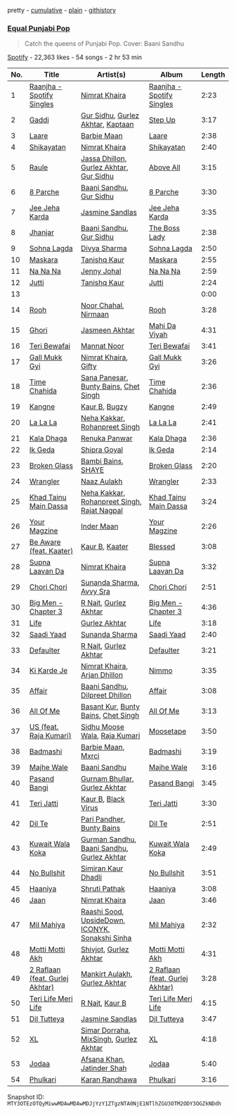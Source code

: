 pretty - [cumulative](/playlists/cumulative/37i9dQZF1DWSElo6PPUdZk.md) - [plain](/playlists/plain/37i9dQZF1DWSElo6PPUdZk) - [githistory](https://github.githistory.xyz/mackorone/spotify-playlist-archive/blob/main/playlists/plain/37i9dQZF1DWSElo6PPUdZk)

### [Equal Punjabi Pop](https://open.spotify.com/playlist/37i9dQZF1DWSElo6PPUdZk)

> Catch the queens of Punjabi Pop\. Cover: Baani Sandhu

[Spotify](https://open.spotify.com/user/spotify) - 22,363 likes - 54 songs - 2 hr 53 min

| No. | Title | Artist(s) | Album | Length |
|---|---|---|---|---|
| 1 | [Raanjha \- Spotify Singles](https://open.spotify.com/track/2Xi2rN0Awghch9seTfDmge) | [Nimrat Khaira](https://open.spotify.com/artist/0ea0y5ZxnN5TbEDzNtx5Fk) | [Raanjha \- Spotify Singles](https://open.spotify.com/album/644jvb8ZYS8ySgtUrXM8T0) | 2:23 |
| 2 | [Gaddi](https://open.spotify.com/track/408tsYRN9p77OQvpWouhWj) | [Gur Sidhu](https://open.spotify.com/artist/0QntOArZgiNHoemAzwJPu5), [Gurlez Akhtar](https://open.spotify.com/artist/55kkrbuMkdzPGD7YGA6xrJ), [Kaptaan](https://open.spotify.com/artist/0F4kRjMBP6NrjpEBEoL0Xb) | [Step Up](https://open.spotify.com/album/3r4E0LF4sCrql6Z9TV7nNO) | 3:17 |
| 3 | [Laare](https://open.spotify.com/track/4L6h1muuapCakyu81caEVN) | [Barbie Maan](https://open.spotify.com/artist/0wsuu0i3CbgYaormvhnXat) | [Laare](https://open.spotify.com/album/0o667wDHfJ9lPRl3T1q7iw) | 2:38 |
| 4 | [Shikayatan](https://open.spotify.com/track/4M0gBdxmNHpFql2o3lre9t) | [Nimrat Khaira](https://open.spotify.com/artist/0ea0y5ZxnN5TbEDzNtx5Fk) | [Shikayatan](https://open.spotify.com/album/392bVyibCeU6hQJN494LoW) | 2:40 |
| 5 | [Raule](https://open.spotify.com/track/1IDO3YDXZEpBIT53R6QJSe) | [Jassa Dhillon](https://open.spotify.com/artist/2vJvM1hPBYqDoGBje0kRMd), [Gurlez Akhtar](https://open.spotify.com/artist/55kkrbuMkdzPGD7YGA6xrJ), [Gur Sidhu](https://open.spotify.com/artist/0QntOArZgiNHoemAzwJPu5) | [Above All](https://open.spotify.com/album/5MIukl4CU37RkKANzs0UbG) | 3:15 |
| 6 | [8 Parche](https://open.spotify.com/track/42ETKyApzUl8hTtytFAjen) | [Baani Sandhu](https://open.spotify.com/artist/3tDW6dCyLHiuOq5eKnHCW3), [Gur Sidhu](https://open.spotify.com/artist/0QntOArZgiNHoemAzwJPu5) | [8 Parche](https://open.spotify.com/album/5vMZWQdiqWB8iaeqnBfdRu) | 3:30 |
| 7 | [Jee Jeha Karda](https://open.spotify.com/track/71jkE3pPYmg8v0nrU8Mhn1) | [Jasmine Sandlas](https://open.spotify.com/artist/0mJDQBWytBhOh5JB1DOQ1c) | [Jee Jeha Karda](https://open.spotify.com/album/1xYMYWzzEYlV1yxpjDYojp) | 3:35 |
| 8 | [Jhanjar](https://open.spotify.com/track/5HOzhBs1Oos4eAadzqmjhy) | [Baani Sandhu](https://open.spotify.com/artist/3tDW6dCyLHiuOq5eKnHCW3), [Gur Sidhu](https://open.spotify.com/artist/0QntOArZgiNHoemAzwJPu5) | [The Boss Lady](https://open.spotify.com/album/6RIkd4UrDkJ1N0BUvtuhy3) | 2:38 |
| 9 | [Sohna Lagda](https://open.spotify.com/track/3DIHLEEI2qMVvUi7HNFUWF) | [Divya Sharma](https://open.spotify.com/artist/3Mwru9VTzxMpJQT6J85kEM) | [Sohna Lagda](https://open.spotify.com/album/50wVYIfIIi0TssIiqHcCxH) | 2:50 |
| 10 | [Maskara](https://open.spotify.com/track/2Ln1OxWuG3xTzWDl6DNcsy) | [Tanishq Kaur](https://open.spotify.com/artist/3WooYZ0DIopSIa80iyL16E) | [Maskara](https://open.spotify.com/album/3AGGLTvJpKLcOW6EdZMvuY) | 2:55 |
| 11 | [Na Na Na](https://open.spotify.com/track/6BXzT27RykmZwNSXDffi7j) | [Jenny Johal](https://open.spotify.com/artist/7wM3DMc1NCh9sjDrUf3QOd) | [Na Na Na](https://open.spotify.com/album/1uVZpHsFhGt48a5b8awBPm) | 2:59 |
| 12 | [Jutti](https://open.spotify.com/track/1SdkVBaXo4tplWhol6POlM) | [Tanishq Kaur](https://open.spotify.com/artist/3WooYZ0DIopSIa80iyL16E) | [Jutti](https://open.spotify.com/album/5kSBVzFYKKRpa1OX6yTErb) | 2:24 |
| 13 | [](https://open.spotify.com/track/3HhzqHPEN33a5UCKSfZpgi) | [](https://open.spotify.com/artist/0LyfQWJT6nXafLPZqxe9Of) | [](https://open.spotify.com/album/2jw92hf4mnISbYywvU3Anj) | 0:00 |
| 14 | [Rooh](https://open.spotify.com/track/2HuoVplD1lLM8WYUVDd3gE) | [Noor Chahal](https://open.spotify.com/artist/5nB8qMUrfdM3RTVIhLTmQK), [Nirmaan](https://open.spotify.com/artist/3yCmFr0jQ0hRoaEjpp7Clh) | [Rooh](https://open.spotify.com/album/5obWYzYO5TQJkIoWBx4OHG) | 3:28 |
| 15 | [Ghori](https://open.spotify.com/track/2NNBsoC80svL6FU8mIhn82) | [Jasmeen Akhtar](https://open.spotify.com/artist/26Nqjj62IAXWZJptGopt9C) | [Mahi Da Viyah](https://open.spotify.com/album/799pGvv7ev2JMIMMy8GJCR) | 4:31 |
| 16 | [Teri Bewafai](https://open.spotify.com/track/67Wsd3HufSj49oZFz1cX11) | [Mannat Noor](https://open.spotify.com/artist/0TxBLummgAxRkxn21HrLDp) | [Teri Bewafai](https://open.spotify.com/album/32GB0B0w1MC5qOfU9jwzBi) | 3:41 |
| 17 | [Gall Mukk Gyi](https://open.spotify.com/track/3DWcDfFX2Hb8oNTD4i67yv) | [Nimrat Khaira](https://open.spotify.com/artist/0ea0y5ZxnN5TbEDzNtx5Fk), [Gifty](https://open.spotify.com/artist/5EI0jTvbMGykhnuTBXGQUQ) | [Gall Mukk Gyi](https://open.spotify.com/album/5rJH6PsvkyknJrB7EnmaxR) | 3:26 |
| 18 | [Time Chahida](https://open.spotify.com/track/4NiXbLYDwnA93pAxOO9fw2) | [Sana Panesar](https://open.spotify.com/artist/6tOoWveZi0RsecgXm6cxKf), [Bunty Bains](https://open.spotify.com/artist/4eHycMGKslAXJLcLO4F82x), [Chet Singh](https://open.spotify.com/artist/5aWkTGq5O45ES0fDFmN1Wv) | [Time Chahida](https://open.spotify.com/album/57YtSUNY9HmiA7aJIhnxLi) | 2:36 |
| 19 | [Kangne](https://open.spotify.com/track/6IF6djka6tJw6Eshve4PIw) | [Kaur B](https://open.spotify.com/artist/43iOhUGMAnS6QbPEUYqkpg), [Bugzy](https://open.spotify.com/artist/4bRpEJ8GG67U3heboTulwI) | [Kangne](https://open.spotify.com/album/5OYsNcPXF0WdYSgJB0zVMp) | 2:49 |
| 20 | [La La La](https://open.spotify.com/track/6dMm31vV30QYSLwpcTPznv) | [Neha Kakkar](https://open.spotify.com/artist/5f4QpKfy7ptCHwTqspnSJI), [Rohanpreet Singh](https://open.spotify.com/artist/0oZUBBe32WUJY1WjGzYEG8) | [La La La](https://open.spotify.com/album/4HLctn0Rgefl2sMIYF0XUU) | 2:41 |
| 21 | [Kala Dhaga](https://open.spotify.com/track/1D7hlxCIxeKvBYUVKTa1P9) | [Renuka Panwar](https://open.spotify.com/artist/2wDTo0nO2ZKJN7VUeGmuyg) | [Kala Dhaga](https://open.spotify.com/album/6vHA6JUcG1QvLcZzRJKRiV) | 2:36 |
| 22 | [Ik Geda](https://open.spotify.com/track/5kJVxhYjXnMaY41pzxAGSw) | [Shipra Goyal](https://open.spotify.com/artist/7gOZcXPfLtLbFgUyHGV7cZ) | [Ik Geda](https://open.spotify.com/album/1zvbkv7kQqID6FoSADfVqv) | 2:14 |
| 23 | [Broken Glass](https://open.spotify.com/track/2c8Zm8l8xL2MIscCLrgHNA) | [Bambi Bains](https://open.spotify.com/artist/2HspNtajToyPB9hjki4CVV), [SHAYE](https://open.spotify.com/artist/5bPXhWvQooHOtG2BpoK6Da) | [Broken Glass](https://open.spotify.com/album/1BtsJ1KnKpCjoTYud3z7EU) | 2:20 |
| 24 | [Wrangler](https://open.spotify.com/track/22J4nmeDNKv8OlaFaqgfpr) | [Naaz Aulakh](https://open.spotify.com/artist/4IM8q4PhjHwrBOdITz0eRi) | [Wrangler](https://open.spotify.com/album/2HRm4krnpq1ZuZc9tInKya) | 2:33 |
| 25 | [Khad Tainu Main Dassa](https://open.spotify.com/track/38SHGnYLRMQJ7MzaU6fkCl) | [Neha Kakkar](https://open.spotify.com/artist/5f4QpKfy7ptCHwTqspnSJI), [Rohanpreet Singh](https://open.spotify.com/artist/0oZUBBe32WUJY1WjGzYEG8), [Rajat Nagpal](https://open.spotify.com/artist/4yxICw7joYAxRI2sTRldLB) | [Khad Tainu Main Dassa](https://open.spotify.com/album/2bN1Z69PB8VSh7K9Omt6By) | 3:24 |
| 26 | [Your Magzine](https://open.spotify.com/track/2jF4EIZ3pznUSAhZt5S2fg) | [Inder Maan](https://open.spotify.com/artist/60YDSyRYFWWvHxmWzqcTvK) | [Your Magzine](https://open.spotify.com/album/3i4t9JHuih70k2K0UfbWK5) | 2:26 |
| 27 | [Be Aware \(feat\. Kaater\)](https://open.spotify.com/track/63y0bDChOJ5rSd7PsxvTun) | [Kaur B](https://open.spotify.com/artist/43iOhUGMAnS6QbPEUYqkpg), [Kaater](https://open.spotify.com/artist/12bMjwsp9WCkVM3kscRAUE) | [Blessed](https://open.spotify.com/album/15c0xFkzJnqo87cqR5sOyu) | 3:08 |
| 28 | [Supna Laavan Da](https://open.spotify.com/track/3tXRp4vdz8lFQNI3r2RAFM) | [Nimrat Khaira](https://open.spotify.com/artist/0ea0y5ZxnN5TbEDzNtx5Fk) | [Supna Laavan Da](https://open.spotify.com/album/1QYyTRzohDG1fi1eUQzOGZ) | 3:32 |
| 29 | [Chori Chori](https://open.spotify.com/track/0XJxjocvgG75ixFM66qxuv) | [Sunanda Sharma](https://open.spotify.com/artist/7AKO4PWJ6ToZVUfA5xmsIY), [Avvy Sra](https://open.spotify.com/artist/4qjiRRFcM4WZ0aJ3IHdWPN) | [Chori Chori](https://open.spotify.com/album/1kBvmOFJyTfZTg4cfGHSUS) | 2:51 |
| 30 | [Big Men \- Chapter 3](https://open.spotify.com/track/2Gz1W4urkGIDOxAdbVP6Lm) | [R Nait](https://open.spotify.com/artist/4buk1Dwc5ynSnOGVeMJOON), [Gurlez Akhtar](https://open.spotify.com/artist/55kkrbuMkdzPGD7YGA6xrJ) | [Big Men \- Chapter 3](https://open.spotify.com/album/69sDC46O5neuNkAYRklSuq) | 4:36 |
| 31 | [Life](https://open.spotify.com/track/2W1iYW6m4hW9EOApubE9Tf) | [Gurlez Akhtar](https://open.spotify.com/artist/55kkrbuMkdzPGD7YGA6xrJ) | [Life](https://open.spotify.com/album/6ezeADqN6YlvTaG5w5Cmv5) | 3:18 |
| 32 | [Saadi Yaad](https://open.spotify.com/track/2lQKUDOOg4TELqOacnHwDt) | [Sunanda Sharma](https://open.spotify.com/artist/7AKO4PWJ6ToZVUfA5xmsIY) | [Saadi Yaad](https://open.spotify.com/album/4y0IjnVoYUKqJIr2uhtff6) | 2:40 |
| 33 | [Defaulter](https://open.spotify.com/track/260lfDzVnZHXmIXIvKUNVz) | [R Nait](https://open.spotify.com/artist/4buk1Dwc5ynSnOGVeMJOON), [Gurlez Akhtar](https://open.spotify.com/artist/55kkrbuMkdzPGD7YGA6xrJ) | [Defaulter](https://open.spotify.com/album/4iGipyYHimj6ZMsAzkhQDQ) | 3:21 |
| 34 | [Ki Karde Je](https://open.spotify.com/track/0NFkqpzm3kisw9cG8I36Cy) | [Nimrat Khaira](https://open.spotify.com/artist/0ea0y5ZxnN5TbEDzNtx5Fk), [Arjan Dhillon](https://open.spotify.com/artist/64DvMieEUCdrYKmEIhDt8G) | [Nimmo](https://open.spotify.com/album/6npMtWLVcknfO4NdtIX41K) | 3:35 |
| 35 | [Affair](https://open.spotify.com/track/21SBUUtRtPK2x2OLmZCKTP) | [Baani Sandhu](https://open.spotify.com/artist/3tDW6dCyLHiuOq5eKnHCW3), [Dilpreet Dhillon](https://open.spotify.com/artist/5CGQa62CAweD76eHlDmp1m) | [Affair](https://open.spotify.com/album/4ubZpOzmJp9haVbf9F97hy) | 3:08 |
| 36 | [All Of Me](https://open.spotify.com/track/0A2zRkxaVs0pBEphesliW9) | [Basant Kur](https://open.spotify.com/artist/3G2Xtfb5jyShZFe4Xz67y7), [Bunty Bains](https://open.spotify.com/artist/4eHycMGKslAXJLcLO4F82x), [Chet Singh](https://open.spotify.com/artist/5aWkTGq5O45ES0fDFmN1Wv) | [All Of Me](https://open.spotify.com/album/7HWwodmqi6yfhLjwCrwAl3) | 3:13 |
| 37 | [US \(feat\. Raja Kumari\)](https://open.spotify.com/track/36cqlmc53NqlEUqPJdgUOx) | [Sidhu Moose Wala](https://open.spotify.com/artist/4PULA4EFzYTrxYvOVlwpiQ), [Raja Kumari](https://open.spotify.com/artist/5cBFMoMgcAt03YL2r0tS25) | [Moosetape](https://open.spotify.com/album/45ZIondgVoMB84MQQaUo9T) | 3:50 |
| 38 | [Badmashi](https://open.spotify.com/track/3KlknP4eEYwQBpROyQ8EbP) | [Barbie Maan](https://open.spotify.com/artist/0wsuu0i3CbgYaormvhnXat), [Mxrci](https://open.spotify.com/artist/5Us2dsq4VHlfLbKOrskg7K) | [Badmashi](https://open.spotify.com/album/09u7AjthFXfvIKBVoRG4MM) | 3:19 |
| 39 | [Majhe Wale](https://open.spotify.com/track/6w3Ci44LBc9RlJcjy1QYow) | [Baani Sandhu](https://open.spotify.com/artist/3tDW6dCyLHiuOq5eKnHCW3) | [Majhe Wale](https://open.spotify.com/album/6C7vkwRhZtDvmiNokK2v5z) | 3:16 |
| 40 | [Pasand Bangi](https://open.spotify.com/track/0PQkxMXbAWaqRZfdLxeamN) | [Gurnam Bhullar](https://open.spotify.com/artist/45LSiycLy1JsWUMObvPvpX), [Gurlez Akhtar](https://open.spotify.com/artist/55kkrbuMkdzPGD7YGA6xrJ) | [Pasand Bangi](https://open.spotify.com/album/2PJPQ8mRBTPVOreuUDTJ2X) | 3:45 |
| 41 | [Teri Jatti](https://open.spotify.com/track/0teB0ISjZA5hgT0AcxCSqg) | [Kaur B](https://open.spotify.com/artist/43iOhUGMAnS6QbPEUYqkpg), [Black Virus](https://open.spotify.com/artist/3baDngVJ6Eof0PzTWf42lU) | [Teri Jatti](https://open.spotify.com/album/4AgxwN2tyjQzkgnsi7SMSr) | 3:30 |
| 42 | [Dil Te](https://open.spotify.com/track/2UPFPN46lpcpZCSCrPVjad) | [Pari Pandher](https://open.spotify.com/artist/5FacpiPeQOaDKcKXm1UcyA), [Bunty Bains](https://open.spotify.com/artist/4eHycMGKslAXJLcLO4F82x) | [Dil Te](https://open.spotify.com/album/7ymbaDDS8DT9ObivkZ5bco) | 2:51 |
| 43 | [Kuwait Wala Koka](https://open.spotify.com/track/6rqCGWzwW10e370MIA4lWW) | [Gurman Sandhu](https://open.spotify.com/artist/5ugj60Brzgzl1h08AjGlKN), [Baani Sandhu](https://open.spotify.com/artist/3tDW6dCyLHiuOq5eKnHCW3), [Gurlez Akhtar](https://open.spotify.com/artist/55kkrbuMkdzPGD7YGA6xrJ) | [Kuwait Wala Koka](https://open.spotify.com/album/5Gst6VK89e4LeTHOT0CvAQ) | 2:49 |
| 44 | [No Bullshit](https://open.spotify.com/track/4pHNcvzZ5lnCJCJzxfFBZn) | [Simiran Kaur Dhadli](https://open.spotify.com/artist/6HDjrqj5bbSESYOj89PtP9) | [No Bullshit](https://open.spotify.com/album/1FjzgqFWa03yqQ46NKOeSS) | 3:51 |
| 45 | [Haaniya](https://open.spotify.com/track/01rsvFmtiW3Cr5oMW1RA9m) | [Shruti Pathak](https://open.spotify.com/artist/3wZBspj86lRk2XLf4gfnSE) | [Haaniya](https://open.spotify.com/album/6EMMY5bwElZSSlwzw8XNA7) | 3:08 |
| 46 | [Jaan](https://open.spotify.com/track/3WYzyafR47qwO5w2UtzFv9) | [Nimrat Khaira](https://open.spotify.com/artist/0ea0y5ZxnN5TbEDzNtx5Fk) | [Jaan](https://open.spotify.com/album/6BjpagtcyuPWjTAPxzPHNv) | 3:46 |
| 47 | [Mil Mahiya](https://open.spotify.com/track/0Jed0U2VlUbQCrQwwexzaf) | [Raashi Sood](https://open.spotify.com/artist/0ZEiDnkNsdY6IXWUjWuBU2), [UpsideDown](https://open.spotify.com/artist/0Vjwka9dESqFMtbXD1phDu), [ICONYK](https://open.spotify.com/artist/53jFDJeDG6WGvjeiuw8RAE), [Sonakshi Sinha](https://open.spotify.com/artist/7Bs820pxTkAddFJ3O6WhKi) | [Mil Mahiya](https://open.spotify.com/album/4Ornr7ayLqytC7uxcof214) | 2:32 |
| 48 | [Motti Motti Akh](https://open.spotify.com/track/0v3H1kONrK6OKwE1elBYhZ) | [Shivjot](https://open.spotify.com/artist/1CluO4PWr2z45POcQ92ZPs), [Gurlez Akhtar](https://open.spotify.com/artist/55kkrbuMkdzPGD7YGA6xrJ) | [Motti Motti Akh](https://open.spotify.com/album/54Ae2VjBhWonYo029f32Rb) | 4:31 |
| 49 | [2 Raflaan \(feat\. Gurlej Akhtar\)](https://open.spotify.com/track/76TcsS8szd8ZQjwnz78xg9) | [Mankirt Aulakh](https://open.spotify.com/artist/3uHUKCspaCzAab9A3LlGAr), [Gurlez Akhtar](https://open.spotify.com/artist/55kkrbuMkdzPGD7YGA6xrJ) | [2 Raflaan \(feat\. Gurlej Akhtar\)](https://open.spotify.com/album/7GU2LBCmdNCMJzLTxuPAiR) | 3:28 |
| 50 | [Teri Life Meri Life](https://open.spotify.com/track/7jdPeLhBFX1hfWeTIpuQpP) | [R Nait](https://open.spotify.com/artist/4buk1Dwc5ynSnOGVeMJOON), [Kaur B](https://open.spotify.com/artist/43iOhUGMAnS6QbPEUYqkpg) | [Teri Life Meri Life](https://open.spotify.com/album/0hoQ82I5Q8Qi2NUnYSbpim) | 4:15 |
| 51 | [Dil Tutteya](https://open.spotify.com/track/48IF4LGpBuSitHqaiPua95) | [Jasmine Sandlas](https://open.spotify.com/artist/0mJDQBWytBhOh5JB1DOQ1c) | [Dil Tutteya](https://open.spotify.com/album/0VT9ERykGHCBKSn2eqbFAg) | 3:47 |
| 52 | [XL](https://open.spotify.com/track/4yZzVCseQLtDE22MKGUWM2) | [Simar Dorraha](https://open.spotify.com/artist/51awvxzfYz80ygO4RQpTte), [MixSingh](https://open.spotify.com/artist/05dG9pMLRWenxzvSmefE6U), [Gurlez Akhtar](https://open.spotify.com/artist/55kkrbuMkdzPGD7YGA6xrJ) | [XL](https://open.spotify.com/album/3y6GVmi0H1okw1pXQ1zdm1) | 4:18 |
| 53 | [Jodaa](https://open.spotify.com/track/7t8oWuQ4zBK4Sq5tO2HQCq) | [Afsana Khan](https://open.spotify.com/artist/4z0z82pXirH1TrygipQlOo), [Jatinder Shah](https://open.spotify.com/artist/4vGVzTMuXsO1vb5YA8vKEr) | [Jodaa](https://open.spotify.com/album/3yCf6sKeJ0ACymcdGX0vJB) | 5:40 |
| 54 | [Phulkari](https://open.spotify.com/track/1f660M0jwz7F4qlDjTSLmO) | [Karan Randhawa](https://open.spotify.com/artist/3mnR9SJ3hfV6EcrGKH44H9) | [Phulkari](https://open.spotify.com/album/3skDjGnv85nUKxVQknCk2B) | 3:16 |

Snapshot ID: `MTY3OTEzOTQyMiwwMDAwMDAwMDJjYzY1ZTgzNTA0NjE1NTlhZGU3OTM2ODY3OGZkNDdh`
